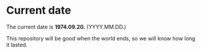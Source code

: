 # Current date

The current date is **1974.09.20.** (YYYY.MM.DD.)

This repository will be good when the world ends, so we will know how long it lasted.